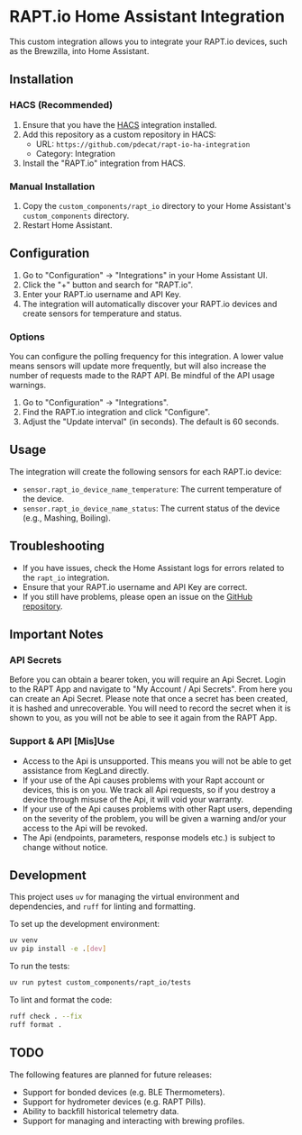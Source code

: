 # RAPT.io Home Assistant Integration

This custom integration allows you to integrate your RAPT.io devices, such as the Brewzilla, into Home Assistant.

## Installation

### HACS (Recommended)

1.  Ensure that you have the [HACS](https://hacs.xyz/) integration installed.
2.  Add this repository as a custom repository in HACS:
    *   URL: `https://github.com/pdecat/rapt-io-ha-integration`
    *   Category: Integration
3.  Install the "RAPT.io" integration from HACS.

### Manual Installation

1.  Copy the `custom_components/rapt_io` directory to your Home Assistant's `custom_components` directory.
2.  Restart Home Assistant.

## Configuration

1.  Go to "Configuration" -> "Integrations" in your Home Assistant UI.
2.  Click the "+" button and search for "RAPT.io".
3.  Enter your RAPT.io username and API Key.
4.  The integration will automatically discover your RAPT.io devices and create sensors for temperature and status.
### Options

You can configure the polling frequency for this integration. A lower value means sensors will update more frequently, but will also increase the number of requests made to the RAPT API. Be mindful of the API usage warnings.

1.  Go to "Configuration" -> "Integrations".
2.  Find the RAPT.io integration and click "Configure".
3.  Adjust the "Update interval" (in seconds). The default is 60 seconds.

## Usage

The integration will create the following sensors for each RAPT.io device:

*   `sensor.rapt_io_device_name_temperature`: The current temperature of the device.
*   `sensor.rapt_io_device_name_status`: The current status of the device (e.g., Mashing, Boiling).

## Troubleshooting

*   If you have issues, check the Home Assistant logs for errors related to the `rapt_io` integration.
*   Ensure that your RAPT.io username and API Key are correct.
*   If you still have problems, please open an issue on the [GitHub repository](https://github.com/pdecat/rapt-io-ha-integration/issues).

## Important Notes

### API Secrets

Before you can obtain a bearer token, you will require an Api Secret. Login to the RAPT App and navigate to "My Account / Api Secrets". From here you can create an Api Secret. Please note that once a secret has been created, it is hashed and unrecoverable. You will need to record the secret when it is shown to you, as you will not be able to see it again from the RAPT App.

### Support & API [Mis]Use

*   Access to the Api is unsupported. This means you will not be able to get assistance from KegLand directly.
*   If your use of the Api causes problems with your Rapt account or devices, this is on you. We track all Api requests, so if you destroy a device through misuse of the Api, it will void your warranty.
*   If your use of the Api causes problems with other Rapt users, depending on the severity of the problem, you will be given a warning and/or your access to the Api will be revoked.
*   The Api (endpoints, parameters, response models etc.) is subject to change without notice.

## Development

This project uses `uv` for managing the virtual environment and dependencies, and `ruff` for linting and formatting.

To set up the development environment:

```bash
uv venv
uv pip install -e .[dev]
```

To run the tests:

```bash
uv run pytest custom_components/rapt_io/tests
```

To lint and format the code:

```bash
ruff check . --fix
ruff format .
```


## TODO

The following features are planned for future releases:

*   Support for bonded devices (e.g. BLE Thermometers).
*   Support for hydrometer devices (e.g. RAPT Pills).
*   Ability to backfill historical telemetry data.
*   Support for managing and interacting with brewing profiles.
